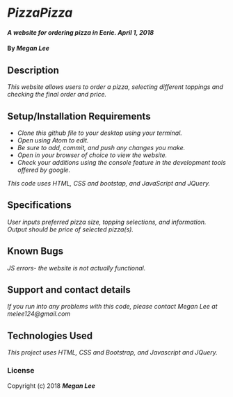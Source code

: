 # _PizzaPizza_

#### _A website for ordering pizza in Eerie.  April 1, 2018_

#### By _**Megan Lee**_

## Description

_This website allows users to order a pizza, selecting different toppings and checking the final order and price._

## Setup/Installation Requirements

* _Clone this github file to your desktop using your terminal._
* _Open using Atom to edit._
* _Be sure to add, commit, and push any changes you make._
* _Open in your browser of choice to view the website._
* _Check your additions using the console feature in the development tools offered by google._


_This code uses HTML, CSS and bootstap, and JavaScript and JQuery._

## Specifications

_User inputs preferred pizza size, topping selections, and information._
_Output should be price of selected pizza(s)._


## Known Bugs
_JS errors- the website is not actually functional._

## Support and contact details

_If you run into any problems with this code, please contact Megan Lee at melee124@gmail.com_

## Technologies Used

_This project uses HTML, CSS and Bootstrap, and Javascript and JQuery._

### License

Copyright (c) 2018 **_Megan Lee_**
